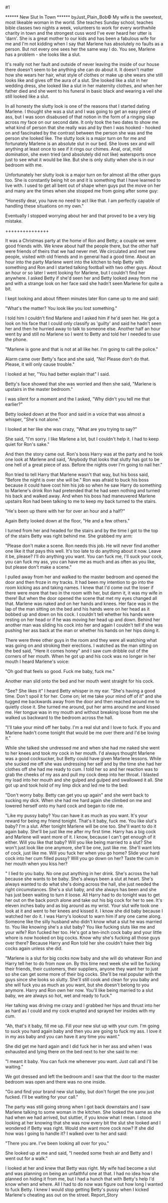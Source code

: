 #1 

 

 ****** New Slut In Town ****** byJust_Plain_Bob© My wife is the sweetest, most likeable woman in the world. She teaches Sunday school, teaches bible classes two nights a week, volunteers to work for every worthwhile charity in town and the strongest cuss word I've ever heard her utter is 'darn'. She is a great mother to our kids and has been a fabulous wife for me and I'm not kidding when I say that Marlene has absolutely no faults as a person. But not every one sees her the same way I do. You see, Marlene has a problem - she looks like a slut. 

 It's really not her fault and outside of never leaving the inside of our house there doesn't seem to be anything she can do about it. It doesn't matter how she wears her hair, what style of clothes or make up she wears she still looks like and gives off the aura of a slut. She looked like a slut in her wedding dress, she looked like a slut in her maternity clothes, and when her father died and she went to his funeral in basic black and wearing a veil she still looked like a slut. 

 In all honesty the slutty look is one of the reasons that I started dating Marlene. I thought she was a slut and I was going to get an easy piece of ass, but I was soon disabused of that notion in the form of a ringing slap across my face on our second date. It only took the two dates to show me what kind of person that she really was and by then I was hooked - hooked on and fascinated by the contrast between the person she was and the person she looked like. The slutty look is a major turn on for me and fortunately Marlene is an absolute slut in our bed. She loves sex and will anything at least once to see if it rings our chimes. Anal, oral, mild domination, she even tried (and absolutely did not like) watersports once just to see what it would be like. But she is only slutty when she is in our bedroom with me. 

 Unfortunately her slutty look is a major turn on for almost all the other guys too. She is constantly being hit on and it is something that I have learned to live with. I used to get all bent out of shape when guys put the move on her and many are the times when she stopped me from going after some guy: 

 "Honestly dear, you have no need to act like that. I am perfectly capable of handling these situations on my own." 

 Eventually I stopped worrying about her and that proved to be a very big mistake. 

 +++++++++++++++ 

 It was a Christmas party at the home of Ron and Betty; a couple we were good friends with. We knew about half the people there, but the other half were friends of theirs that we had never met. We circulated and met new people, visited with old friends and in general had a good time. About an hour into the party Marlene went into the kitchen to help Betty with something and Ron and I started talking football with two other guys. About an hour or so later I went looking for Marlene, but I couldn't find her anywhere. I asked Betty if she'd seen her and Betty looked away from me and with a strange look on her face said she hadn't seen Marlene for quite a bit. 

 I kept looking and about fifteen minutes later Ron came up to me and said: 

 "What's the matter? You look like you lost something." 

 I told him I couldn't find Marlene and I asked him if he'd seen her. He got a look on his face that I could only classify as 'guilty' and said he hadn't seen her and then he hurried away to talk to someone else. Another half an hour went by and still no Marlene so I went to Betty and told her I needed to use the phone. 

 "Marlene is gone and that is not at all like her. I'm going to call the police." 

 Alarm came over Betty's face and she said, "No! Please don't do that. Please, it will only cause trouble." 

 I looked at her, "You had better explain that" I said. 

 Betty's face showed that she was worried and then she said, "Marlene is upstairs in the master bedroom." 

 I was silent for a moment and the I asked, "Why didn't you tell me that earlier?" 

 Betty looked down at the floor and said in a voice that was almost a whisper, "She's not alone." 

 I looked at her like she was crazy, "What are you trying to say?" 

 She said, "I'm sorry. I like Marlene a lot, but I couldn't help it. I had to keep quiet for Ron's sake." 

 And then the story came out. Ron's boss Harry was at the party and he took one look at Marlene and said, "Anybody that looks that slutty has got to be one hell of a great piece of ass. Before the nights over I'm going to nail her." 

 Ron tried to tell Harry that Marlene wasn't that way, but his boss said, "Before the night is over she will be." Ron was afraid to buck his boss because it could have cost him his job so when he saw Harry do something to Marlene's drink Ron had pretended that he had seen nothing and turned his back and walked away. And when his boss had maneuvered Marlene upstairs Ron had been talking to me to keep my back turned to the stairs. 

 "He's been up there with her for over an hour and a half?" 

 Again Betty looked down at the floor, "He and a few others." 

 I turned from her and headed for the stairs and by the time I got to the top of the stairs Betty was right behind me. She grabbed my arm: 

 "Please don't make a scene. Ron needs this job. He will never find another one like it that pays this well. It's too late to do anything about it now. Leave it be, please? I'll do anything you want. You can fuck me, I'll suck your cock, you can fuck my ass, you can have me as much and as often as you like, but please don't make a scene." 

 I pulled away from her and walked to the master bedroom and opened the door and then froze in my tracks. It had been my intention to go into the room kicking ass and taking names. I knew that I'd come out the loser if there were more that two in the room with her, but damn it, it was my wife in there! But when the door opened the scene that met my eyes changed all that. Marlene was naked and on her hands and knees. Her face was in the lap of the man sitting on the bed and his hands were on her head as it bobbed up and down on his cock. I couldn't tell whether his hands were resting on her head or if he was moving her head up and down. Behind her another man was sliding his cock into her and again I couldn't tell if she was pushing her ass back at the man or whether his hands on her hips doing it. 

 There were three other guys in the room and they were all watching what was going on and stroking their erections. I watched as the man sitting on the bed said, "Here it comes honey" and I saw cum dribble out of the corners of her mouth. When he got up and his cock was no longer in her mouth I heard Marlene's voice: 

 "Oh god that feels so good. Fuck me baby, fuck me." 

 Another man slid onto the bed and her mouth went straight for his cock. 

 "See? She likes it" I heard Betty whisper in my ear. "She's having a good time. Don't spoil it for her. Come on; let me take your mind off of it" and she tugged me backwards away from the door and then reached around me to quietly close it. She turned me around, put her arms around me and kissed me. Her tongue was in my mouth and without breaking loose from me she walked us backward to the bedroom across the hall. 

 "I'll take your mind off her baby. I'm a real slut and I love to fuck. If you and Marlene hadn't come tonight that would be me over there and I'd be loving it." 

 While she talked she undressed me and when she had me naked she went to her knees and took my cock in her mouth. I'd always thought Marlene was a good cocksucker, but Betty could have given Marlene lessons. While she sucked me off she was undressing her self and by the time she had her clothes off she had me ready to cum. I told her so and her reaction was to grab the cheeks of my ass and pull my cock deep into her throat. I blasted my load into her mouth and she gulped and gulped and swallowed it all. She got up and took hold of my limp dick and led me to the bed: 

 "Don't worry baby. Betty can get you up again" and she went back to sucking my dick. When she had me hard again she climbed on me and lowered herself onto my hard cock and began to ride me. 

 "Like my pussy baby? You can have it as much as you want. It's your reward for being my friend tonight. That's it baby, fuck me. You like slut's baby? I'm a slut. After tonight Marlene will be one too. She'll want to do it again baby. She'll be just like me after my first time. Harry has a big cock and Marlene will want more of it. I know, because I can't get enough of it either. Will you like that baby? Will you like being married to a slut? She won't just look like one anymore, she'll be one, just like me. She'll want lots of cock, just like me. Will you fuck her when you go home? Slide your hard cock into her cum filled pussy? Will you go down on her? Taste the cum in her mouth when you kiss her? 

 " I lied to you baby. No one put anything in her drink. She's across the hall because she wants to be baby. She's always been a slut at heart. She's always wanted to do what she's doing across the hall, she just needed the right circumstances. She's a slut baby, and she always has been and she has just been waiting to turn it loose. All Harry had to do tonight was to get her out on the back porch alone and take out his big cock for her to see. It's eleven inches baby and as big around as my wrist. Your slut wife took one look at it and went to her knees and kissed it. I know she did baby because I watched her do it. I was Harry's lookout to warn him if any one came along. Someone like the silly husband who didn't know what a slut he was married to. You like knowing she's a slut baby? You like fucking sluts like me and your wife? Ron fucked her too. He's got a ten-inch cock baby and your little whore is now hooked on big cocks. Know why she's fucking all those guys over there? Because Harry and Ron told her she couldn't have their big cocks again unless she did. 

 "Marlene is a slut for big cocks now baby and she will do whatever Ron and Harry tell her to do from now on. By this time next week she will be fucking their friends, their customers, their suppliers, anyone they want her to just so she can get some more of their big cocks. She'll be real popular with the guys since she looks so slutty. She'll still cook and clean for you baby and she will fuck you as much as you want, but she doesn't belong to you anymore. Harry and Ron own her now. You'll like being married to a slut baby, we are always so hot, wet and ready to fuck." 

 Her talking was driving me crazy and I grabbed her hips and thrust into her as hard as I could and my cock erupted and sprayed her insides with my cum. 

 "Ah, that's it baby, fill me up. Fill your new slut up with your cum. I'm going to suck you hard again baby and then you are going to fuck my ass. I love it in my ass baby and you can have it any time you want." 

 She did get me hard again and I did fuck her in her ass and when I was exhausted and lying there on the bed next to her she said to me: 

 "I meant it baby. You can fuck me whenever you want. Just call and I'll be waiting." 

 We got dressed and left the bedroom and I saw that the door to the master bedroom was open and there was no one inside. 

 "Go and find your brand new slut baby, but don't forget the one you just fucked. I'll be waiting for your call." 

 The party was still going strong when I got back downstairs and I saw Marlene talking to some woman in the kitchen. She looked the same as she had when we had arrived, but sluttier, if you know what I mean. I stood looking at her knowing that she was now every bit the slut she looked and I wondered if Betty was right. Would she want more cock now? If she did how was I going to handle it? I walked over to her and said: 

 "There you are. I've been looking all over for you." 

 She looked up at me and said, "I needed some fresh air and Betty and I went out for a walk." 

 I looked at her and knew that Betty was right. My wife had become a slut and was planning on being an unfaithful one at that. I had no idea how she planned on hiding it from me, but I had a hunch that with Betty's help I'd know when and where. All I had to do now was figure out how long I wanted to fuck Betty. I knew I would stop getting Betty's pussy when I kicked Marlene's cheating ass out on the street. Report_Story 